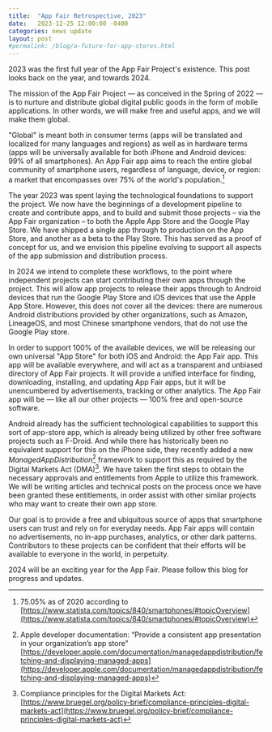```yaml
---
title:  "App Fair Retrospective, 2023"
date:   2023-12-25 12:00:00 -0400
categories: news update
layout: post
#permalink: /blog/a-future-for-app-stores.html
---
```


<!-- ## App Fair 2023 Retrospective -->
<!-- ### December 25, 2023 -->

2023 was the first full year of the App Fair Project's existence. This post looks back on the year, and towards 2024.

The mission of the App Fair Project — as conceived in the Spring of 2022 — is to nurture and distribute global digital public goods in the form of mobile applications. In other words, we will make free and useful apps, and we will make them global. 

"Global" is meant both in consumer terms (apps will be translated and localized for many languages and regions) as well as in hardware terms (apps will be universally available for both iPhone and Android devices: 99% of all smartphones). An App Fair app aims to reach the entire global community of smartphone users, regardless of language, device, or region: a market that encompasses over 75% of the world's population.[^1]

<!-- The virtues of an App Fair app are ubiquity, timelessness, and benevolence. Meaning that: they are available to everyone, they are available forever, and they provide some benefit to society. -->


<!-- The project was conceived and developed in the Spring of 2022.  -->

The year 2023 was spent laying the technological foundations to support the project. We now have the beginnings of a development pipeline to create and contribute apps, and to build and submit those projects – via the App Fair organization – to both the Apple App Store and the Google Play Store. We have shipped a single app through to production on the App Store, and another as a beta to the Play Store. This has served as a proof of concept for us, and we envision this pipeline evolving to support all aspects of the app submission and distribution process.

In 2024 we intend to complete these workflows, to the point where independent projects can start contributing their own apps through the project. This will allow app projects to release their apps through to Android devices that run the Google Play Store and iOS devices that use the Apple App Store. However, this does not cover all the devices: there are numerous Android distributions provided by other organizations, such as Amazon, LineageOS, and most Chinese smartphone vendors, that do not use the Google Play store.

In order to support 100% of the available devices, we will be releasing our own universal "App Store" for both iOS and Android: the App Fair app. This app will be available everywhere, and will act as a transparent and unbiased directory of App Fair projects. It will provide a unified interface for finding, downloading, installing, and updating App Fair apps, but it will be unencumbered by advertisements, tracking or other analytics. The App Fair app will be — like all our other projects — 100% free and open-source software.

Android already has the sufficient technological capabilities to support this sort of app-store app, which is already being utilized by other free software projects such as F-Droid. And while there has historically been no equivalent support for this on the iPhone side, they recently added a new *ManagedAppDistribution*[^2] framework to support this as required by the Digital Markets Act (DMA)[^3]. We have taken the first steps to obtain the necessary approvals and entitlements from Apple to utilize this framework. We will be writing articles and technical posts on the process once we have been granted these entitlements, in order assist with other similar projects who may want to create their own app store.

Our goal is to provide a free and ubiquitous source of apps that smartphone users can trust and rely on for everyday needs. App Fair apps will contain no advertisements, no in-app purchases, analytics, or other dark patterns. Contributors to these projects can be confident that their efforts will be available to everyone in the world, in perpetuity. 

2024 will be an exciting year for the App Fair. Please follow this blog for progress and updates.


<!-- Security and trust will be established through a transparent reproducible build system that guarantees the contents of the app match the  -->

<!-- While this achieves a large swath of coverage, it is not ubiquity: on the iOS side, the App Store is (currently) the only distribution mechanism, but on the Android side, there are many devices to do not have access to the Play Store. -->

<!-- The next step is to complete the Android half of the equation, in order to achieve the goal of ubiquity.  -->

<!-- 
One single app project can provide utility to over one half of the human population.

These apps will be conceived of – and created by — a community of independent volunteer builders. Students and schools, governments and non-profits, etc. The role of the App Fair Project will be the distribution, translation, and maintenance of these applications. 


  - global utility: an app needs to be useful to a large segment of the global population. W
  - timelessness: an app needs to be useful forever
  - benevolence: XXX

 It was formed in 2022 primarily to:

  - provide a foundation for open, collaborative software development projects by supplying hardware, communication, and business infrastructure
  - create an independent legal entity to which companies and individuals can donate resources and be assured that those resources will be used for the public benefit
  - provide a means for individual volunteers to be sheltered from legal suits directed at the Foundation's projects
  - protect the 'App Fair' brand, as applied to its software products, from being abused by other organizations

 -->

[^1]: 75.05% as of 2020 according to [https://www.statista.com/topics/840/smartphones/#topicOverview](https://www.statista.com/topics/840/smartphones/#topicOverview)
[^2]: Apple developer documentation: “Provide a consistent app presentation in your organization’s app store” [https://developer.apple.com/documentation/managedappdistribution/fetching-and-displaying-managed-apps](https://developer.apple.com/documentation/managedappdistribution/fetching-and-displaying-managed-apps)
[^3]: Compliance principles for the Digital Markets Act: [https://www.bruegel.org/policy-brief/compliance-principles-digital-markets-act](https://www.bruegel.org/policy-brief/compliance-principles-digital-markets-act)

